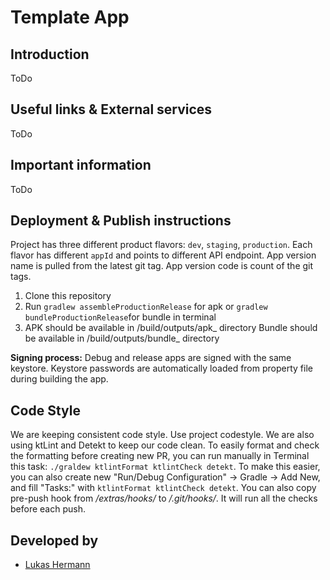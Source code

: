 # Template App


## Introduction
ToDo

## Useful links & External services
ToDo

## Important information
ToDo

## Deployment & Publish instructions
Project has three different product flavors: `dev`,  `staging`,  `production`. Each flavor has different `appId` and points to different API endpoint.  App version name is pulled from the latest git tag. App version code is count of the git tags.

1. Clone this repository
2. Run `gradlew assembleProductionRelease` for apk or `gradlew bundleProductionRelease`for bundle in terminal
3. APK should be available in /build/outputs/apk_ directory
	Bundle should be available in /build/outputs/bundle_ directory

**Signing process:** Debug and release apps are signed with the same keystore. Keystore passwords are automatically loaded from property file during building the app.

## Code Style
We are keeping consistent code style. Use project codestyle.
We are also using ktLint and Detekt to keep our code clean. To easily format and check the formatting before creating new PR, you can run manually in Terminal this task: `./graldew ktlintFormat ktlintCheck detekt`. 
To make this easier, you can also create new "Run/Debug Configuration" -> Gradle -> Add New, and fill "Tasks:" with `ktlintFormat ktlintCheck detekt`.
You can also copy pre-push hook from _/extras/hooks/_ to _/.git/hooks/_. It will run all the checks before each push.

## Developed by
- [Lukas Hermann](mailto:lukas.hermann@strv.com)